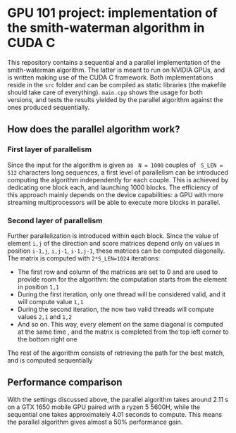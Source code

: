 # GPU 101 project: implementation of the smith-waterman algorithm in CUDA C
This repository contains a sequential and a parallel implementation of the smith-waterman algorithm.
The latter is meant to run on NVIDIA GPUs, and is written making use of the CUDA C framework.
Both implementations reside in the <code>src</code> folder and can be compiled as static libraries (the makefile should take care of everything). 
<code>main.cpp</code> shows the usage for both versions, and tests the results yielded by the parallel algorithm against the ones produced sequentially.

## How does the parallel algorithm work?
### First layer of parallelism
Since the input for the algorithm is given as <code> N = 1000</code> couples of <code> S_LEN = 512</code> characters long sequences, a first level of parallelism can be introduced computing the algorithm independently for each couple.
This is achieved by dedicating one block each, and launching 1000 blocks. The efficiency of this approach mainly depends on the device capabilities: a GPU with more streaming multiprocessors will be able to execute more blocks in parallel.

### Second layer of parallelism
Further parallelization is introduced within each block.
Since the value of element <code>i,j</code> of the direction and score matrices depend only on values in position <code>i-1,j</code>, <code>i,j-1</code>, <code>i-1,j-1</code>, these matrices can be computed diagonally.
The matrix is computed with <code>2*S_LEN=1024</code> iterations:
- The first row and column of the matrices are set to 0 and are used to provide room for the algorithm: the computation starts from the element in position <code>1,1</code>
- During the first iteration, only one thread will be considered valid, and it will compute value <code>1,1</code>
- During the second iteration, the now two valid threads will compute values <code>2,1</code> and <code>1,2</code>
- And so on. This way, every element on the same diagonal is computed at the same time , and the matrix is completed from the top left corner to the bottom right one

The rest of the algorithm consists of retrieving the path for the best match, and is computed sequentially

## Performance comparison
With the settings discussed above, the parallel algorithm takes around 2.11 s on a GTX 1650 mobile GPU paired with a ryzen 5 5600H, while the sequential one takes approximately 4.01 seconds to compute.
This means the parallel algorithm gives almost a 50% performance gain.
